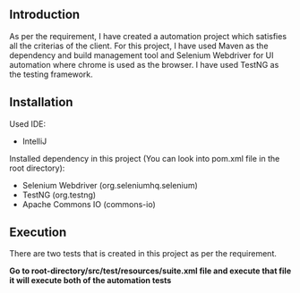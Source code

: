 
## Introduction
As per the requirement, I have created a automation project which satisfies all the criterias of the client. For this project, I have used Maven as the dependency and build management tool and Selenium Webdriver for UI automation where chrome is used as the browser. I have used TestNG as the testing framework.

## Installation
Used IDE:
- IntelliJ

Installed dependency in this project (You can look into pom.xml file in the root directory):
- Selenium Webdriver (org.seleniumhq.selenium)
- TestNG (org.testng)
- Apache Commons IO (commons-io)

## Execution
There are two tests that is created in this project as per the requirement. 

**Go to root-directory/src/test/resources/suite.xml file and execute that file it will execute both of the automation tests**
